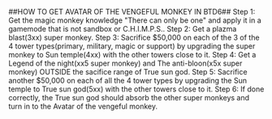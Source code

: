 ##HOW TO GET AVATAR OF THE VENGEFUL MONKEY IN BTD6##
Step 1: Get the magic monkey knowledge "There can only be one" and apply it in a gamemode that is not sandbox or C.H.I.M.P.S..
Step 2: Get a plazma blast(3xx) super monkey.
Step 3: Sacrifice $50,000 on each of the 3 of the 4 tower types(primary, military, magic or support) by upgrading the super monkey to Sun temple(4xx) with the other towers close to it.
Step 4: Get a Legend of the night(xx5 super monkey) and The anti-bloon(x5x super monkey) OUTSIDE the sacifice range of True sun god.
Step 5: Sacrifice another $50,000 on each of all the 4 tower types by upgrading the Sun temple to True sun god(5xx) with the other towers close to it.
Step 6: If done correctly, the True sun god should absorb the other super monkeys and turn in to the Avatar of the vengeful monkey.
